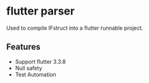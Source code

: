 # flutter parser

Used to compile IFstruct into a flutter runnable project.

## Features

* Support flutter 3.3.8
* Null safety
* Test Automation
